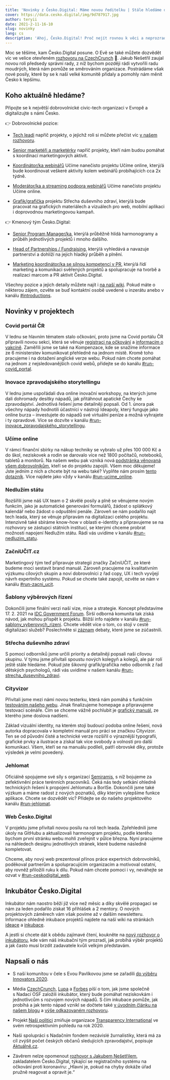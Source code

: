 ```yaml
---
title: 'Novinky z Česko.Digital: Máme novou ředitelku | Stále hledáme další týmové posily'
cover: https://data.cesko.digital/img/9d787917.jpg
author: teryii
date: 2021-2-11-16-10
slug: novinky
lang: cs
description: 'Ahoj, Česko.Digital! Proč nejít rovnou k věci a neprozradit vám naši největší novinku? Máme novou ředitelku! 🥳 Od 1. 2. se jí stala Eva Pavlíková, která je silný tahoun a doteď o naše projekty a komunitu pečovala v pozici provozní ředitelky.'
---
```


Moc se těšíme, kam Česko.Digital posune. O Evě se také můžete dozvědět víc ve velice otevřeném [rozhovoru na CzechCrunch](https://www.czechcrunch.cz/2021/02/blizko-smrti-i-zavislost-nejen-na-praci-eva-pavlikova-je-novou-sefkou-cesko-digital-a-vypravi-svuj-slozity-zivotni-pribeh/) 💙. Jakub Nešetřil zaujal novou roli předsedy správní rady, z níž bychom později rádi vytvořili radu moudrých, která nám pomůže se směrováním organizace. Postrádáme však nové posily, které by se k naší velké komunitě přidaly a pomohly nám měnit Česko k lepšímu.

## Koho aktuálně hledáme?

Připojte se k největší dobrovolnické civic-tech organizaci v Evropě a digitalizujte s námi Česko.

👉 Dobrovolnické pozice:

- [Tech leadi](https://wiki.cesko.digital/display/CD/Tech-lead) napříč projekty, o jejichž roli si můžete přečíst víc [v našem rozhovoru](https://blog.cesko.digital/2021/02/tech-leads).

- [Senior marketéři a marketérky](https://cesko-digital.slack.com/archives/CV9HAUVPU/p1612968609005800) napříč projekty, kteří nám budou pomáhat s koordinací marketingových aktivit.

- [Koordinátor/ka webinářů](https://cesko-digital.slack.com/archives/CKDG4278A/p1611947974023000) Učíme nanečisto projektu Učíme online, který/á bude koordinovat veškeré aktivity kolem webinářů probíhajících cca 2x týdně.

- [Moderátor/ka a streaming podpora webinářů](https://cesko-digital.slack.com/archives/CUXRHTY58/p1610985203052600) Učíme nanečisto projektu Učíme online.

- [Grafik/grafička](https://cesko-digital.slack.com/archives/CK3A3G7N2/p1606894337089900) projektu Střecha duševního zdraví, který/á bude pracovat na grafických materiálech a vizuálech pro web, mobilní aplikaci i doprovodnou marketingovou kampaň.

👉 Kmenový tým Česko.Digital:

- [Senior Program Manager/ka](https://wiki.cesko.digital/pages/viewpage.action?pageId=1580513), který/á průběžně hlídá harmonogramy a průběh jednotlivých projektů i mnoho dalšího.

- [Head of Partnerships / Fundraising](https://wiki.cesko.digital/pages/viewpage.action?pageId=1581008), který/á vyhledává a navazuje partnerství a dohlíží na jejich hladký průběh a plnění.

- [Marketing koordinátor/ka se silnou kompetencí v PR](https://wiki.cesko.digital/pages/viewpage.action?pageId=1583843), který/á řídí marketing a komunikaci svěřených projektů a spolupracuje na tvorbě a realizaci marcom a PR aktivit Česko.Digital.

Všechny pozice a jejich detaily můžete najít i [na naší wiki](https://wiki.cesko.digital/pages/viewpage.action?pageId=1573299). Pokud máte o některou zájem, ozvěte se buď kontaktní osobě uvedené u inzerátu anebo v kanálu [#introductions](https://cesko-digital.slack.com/archives/CJVB0MVCM).

## Novinky v projektech

### Covid portál ČR

V lednu se hlavním tématem stalo očkování, proto jsme na Covid portálu ČR připravili novou sekci, která se věnuje [registraci na očkování](https://covid.gov.cz/situace/registrace-na-ockovani) a [informacím o vakcíně](https://covid.gov.cz/situace/informace-o-vakcine). Zaměřili jsme se také na Kompenzace, kde se snažíme informace ze 6 ministerstev komunikovat přehledně na jednom místě. Kromě toho pracujeme i na dotažení anglické verze webu. Pokud nám chcete pomáhat na jednom z nejsledovanějších covid webů, přidejte se do kanálu [#run-covid_portal](https://cesko-digital.slack.com/archives/C01DGSL4JFN).

### Inovace zpravodajského storytellingu

V lednu jsme uspořádali dva online inovační workshopy, na kterých jsme dali dohromady desítky nápadů, jak přitáhnout apatické Čechy ke zpravodajství. Jednotlivá řešení jsme detailněji popsali. Od 1. února pak všechny nápady hodnotili účastníci v nástroji Ideapoly, který funguje jako online burza – investujete do nápadů své virtuální peníze a možná vyhrajete i ty opravdové. Více se dozvíte v kanálu [#run-inovace\_zpravodajského\_storytellingu](https://cesko-digital.slack.com/archives/C01AENB1LPP).

### Učíme online

V rámci finanční sbírky na nákup techniky se vybralo už přes 100 000 Kč a do škol, neziskovek a rodin se darovalo více než 1800 počítačů, notebooků, tabletů a monitorů. Na našem webu pak vzniká nová [podstránka věnovaná všem dobrovolníkům](https://www.ucimeonline.cz/tym/), kteří se do projektu zapojili. Všem moc děkujeme! Jste jedním z nich a chcete být na webu také? Vyplňte nám prosím [tento dotazník](https://airtable.com/shrARmhggrG6hLs53). Více najdete jako vždy v kanálu [#run-ucime_online](https://cesko-digital.slack.com/archives/CUXRHTY58).

### Nedlužím státu

Rozšířili jsme náš UX team o 2 skvělé posily a plně se věnujeme novým funkcím, jako je automatické generování formulářů, žádost o splátkový kalendář nebo žádost o odpuštění penále. Zároveň se nám podařilo najít tech leada, který se věnuje přípravám na digitalizaci celého projektu. Intenzivně také sbíráme know-how v oblasti e-identity a připravujeme se na rozhovory se zástupci státních institucí, se kterými chceme probrat možnosti napojení Nedlužím státu. Rádi vás uvidíme v kanálu [#run-nedluzim_statu](https://cesko-digital.slack.com/archives/CHTQQN5AL).

### ZačniUČIT.cz

Marketingový tým teď připravuje strategii značky ZačniUČIT, ze které budeme moci sestavit brand manuál. Zároveň pracujeme na kvalitativním výzkumu cílových skupin a noví dobrovolníci z řad copy, UX i tech vyvíjejí návrh expertního systému. Pokud se chcete také zapojit, ozvěte se nám v kanálu [#run-zacni_ucit](https://cesko-digital.slack.com/archives/C01CDSTV8KF).

### Šablony výběrových řízení

Dokončili jsme finální verzi naší vize, mise a strategie. Koncept představíme 17. 2. 2021 na [IDC Government Forum](https://www.idc.com/cee/events/68203-idc-government-forum). Širší odborná komunita tak získá návod, jak mohou přispět k projektu. Bližší info najdete v kanálu [#run-sablony\_vyberovych\_rizeni](https://cesko-digital.slack.com/archives/CSHURJA9L). Chcete vědět více o tom, co stojí v cestě digitalizaci služeb? Poslechněte si [záznam](https://www.youtube.com/watch?v=J81KfLMlPIY&feature=youtu.be&ab_channel=Principalengineering) debaty, které jsme se zúčastnili.

### Střecha duševního zdraví

S pomocí odborníků jsme určili priority a detailněji popsali naši cílovou skupinu. V týmu jsme přivítali spoustu nových kolegyň a kolegů, ale pár rolí ještě stále hledáme. Pokud jste šikovný grafik/grafička nebo odborník z řad dětských psychologů, rádi vás uvidíme v našem kanálu  [#﻿run-strecha\_dusevniho\_zdravi](https://app.slack.com/client/TG21XF887/C01168N8XP1/details/).

### Cityvizor

Přivítali jsme mezi námi novou testerku, která nám pomáhá s funkčním [testováním našeho webu](https://cityvizor-test.ceskodigital.net/). Jinak finalizujeme homepage a připravujeme testovací scénáře. Čím se chceme vážně pochlubit je [grafický manuál](https://drive.google.com/file/d/1Ze7sF9H9YQwEuHB3xjKO1qxA0ktvbsdC/view?usp=sharing), ze kterého jsme doslova nadšení. 

Základ vizuální identity, na kterém stojí budoucí podoba online řešení, nová autorka dopracovala v kompletní manuál pro práci se značkou Cityvizor. Ten se od původní čisté a technické verze rozšířil o výraznější typografii, grafické prvky a ilustrace a získal tak více svobody a volnosti pro další komunikaci. Všem, kteří se na manuálu podíleli, patří obrovské díky, protože výsledek je velmi povedený.

### Jehlomat

Oficiálně spojujeme své síly s organizací [Semiramis](http://www.os-semiramis.cz/os-site/), s níž bojujeme za zefektivnění práce terénních pracovníků. Čeká nás tedy setkání ohledně technických řešení k propojení Jehlomatu a BorISe. Dokončili jsme také výzkum a máme radost z nových poznatků, díky kterým vylepšíme funkce aplikace. Chcete se dozvědět víc? Přidejte se do našeho projektového kanálu  [#run-jehlomat](https://cesko-digital.slack.com/archives/C017VKLRRC0).

### Web Česko.Digital

V projektu jsme přivítali novou posilu na roli tech leada. Zpřehlednili jsme úkoly na GitHubu a aktualizovali harmonogram projektu, podle kterého bychom první stránku webu mohli zveřejnit v půlce března. Nyní pracujeme na náhledech designu jednotlivých stránek, které budeme následně kompletovat.

Chceme, aby nový web prezentoval přínos práce expertních dobrovolníků, poděkoval partnerům a spolupracujícím organizacím a motivoval ostatní, aby rovněž přiložili ruku k dílu. Pokud nám chcete pomoci i vy, neváhejte se ozvat v [#run-ceskodigital_web](https://cesko-digital.slack.com/archives/CHG9NA23D).

## Inkubátor Česko.Digital

Inkubátor nám naostro běží již více než měsíc a díky skvělé propagaci se nám za leden podařilo získat 16 přihlášek a 2 mentory. O nových projektových záměrech vám však povíme až v dalším newsletteru. Informace ohledně inkubace projektů najdete na naší wiki na stránkách [ideace](https://wiki.cesko.digital/plugins/servlet/mobile?contentId=1581061#content/view/1581881) a [inkubace](https://wiki.cesko.digital/pages/viewpage.action?pageId=1579036).

A jestli si chcete dát k obědu zajímavé čtení, koukněte na [nový rozhovor o inkubátoru](https://blog.cesko.digital/2021/02/rozhovor-inkubator), kde vám náš inkubační tým prozradí, jak probíhá výběr projektů a jak často musí brzdit zadavatele kvůli velkým představám.

## Napsali o nás

-   S naší komunitou v čele s Evou Pavlíkovou jsme se zařadili [do výběru Innovators 2020](https://www.innovators20.cz/#eva-pavlikova).

-   Média [CzechCrunch](https://www.czechcrunch.cz/2021/01/cesko-digital-chce-nastartovat-vice-prospesnych-napadu-s-nadaci-osf-proto-spousti-inkubator-pro-neziskove-projekty/), [Lupa](https://www.lupa.cz/aktuality/cesko-digital-a-nadace-osf-spousteji-inkubator-verejne-prospesnych-projektu/) a [Forbes](https://forbes.cz/neziskovky-objevuji-svet-jednicek-a-nul-pomoci-jim-ma-inkubator-cesko-digital/) píší o tom, jak jsme společně s Nadací OSF založili inkubátor, který bude pomáhat neziskovkám i jednotlivcům s rozvojem nových nápadů. S čím inkubace pomůže, jak probíhá a jak tento nápad vznikl se dočtete také [v úvodním článku na našem blogu](https://blog.cesko.digital/2021/01/inkubator) a [výše odkazovaném rozhovoru](https://blog.cesko.digital/2021/02/rozhovor-inkubator).

-   Projekt [Naši politici](https://www.nasipolitici.cz/) zmiňuje organizace [Transparency International](https://www.transparency.cz/rok-2020-zachranene-a-ztracene-miliardy-a-pokracujici-deformace-statu/) ve svém retrospektivním pohledu na rok 2020.

-   Naši spolupráci s Nadačním fondem nezávislé žurnalistiky, která má za cíl zvýšit počet českých občanů sledujících zpravodajství, popisuje [Aktuálně.cz](https://zpravy.aktualne.cz/domaci/chysta-se-revoluce-v-ceske-novinarine/r~92264e7254f411eb8b230cc47ab5f122/).

-   Závěrem nelze opomenout [rozhovor s Jakubem Nešetřilem](https://www.e15.cz/rozhovory/kapacitni-problem-s-registracemi-na-ockovani-vyresi-hlavne-rozlozeni-naporu-mini-expert-na-digitalizaci-1377089), zakladatelem Česko.Digital, týkající se registračního systému na očkování proti koronaviru: „Hlavní je, pokud na chyby dokáže úřad pružně reagovat a opravit je.“